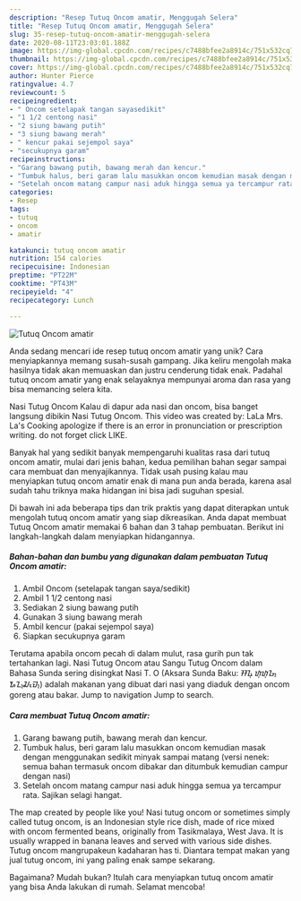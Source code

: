 ```yaml
---
description: "Resep Tutuq Oncom amatir, Menggugah Selera"
title: "Resep Tutuq Oncom amatir, Menggugah Selera"
slug: 35-resep-tutuq-oncom-amatir-menggugah-selera
date: 2020-08-11T23:03:01.188Z
image: https://img-global.cpcdn.com/recipes/c7488bfee2a8914c/751x532cq70/tutuq-oncom-amatir-foto-resep-utama.jpg
thumbnail: https://img-global.cpcdn.com/recipes/c7488bfee2a8914c/751x532cq70/tutuq-oncom-amatir-foto-resep-utama.jpg
cover: https://img-global.cpcdn.com/recipes/c7488bfee2a8914c/751x532cq70/tutuq-oncom-amatir-foto-resep-utama.jpg
author: Hunter Pierce
ratingvalue: 4.7
reviewcount: 5
recipeingredient:
- " Oncom setelapak tangan sayasedikit"
- "1 1/2 centong nasi"
- "2 siung bawang putih"
- "3 siung bawang merah"
- " kencur pakai sejempol saya"
- "secukupnya garam"
recipeinstructions:
- "Garang bawang putih, bawang merah dan kencur."
- "Tumbuk halus, beri garam lalu masukkan oncom kemudian masak dengan menggunakan sedikit minyak sampai matang (versi nenek: semua bahan termasuk oncom dibakar dan ditumbuk kemudian campur dengan nasi)"
- "Setelah oncom matang campur nasi aduk hingga semua ya tercampur rata. Sajikan selagi hangat."
categories:
- Resep
tags:
- tutuq
- oncom
- amatir

katakunci: tutuq oncom amatir 
nutrition: 154 calories
recipecuisine: Indonesian
preptime: "PT22M"
cooktime: "PT43M"
recipeyield: "4"
recipecategory: Lunch

---
```



![Tutuq Oncom amatir](https://img-global.cpcdn.com/recipes/c7488bfee2a8914c/751x532cq70/tutuq-oncom-amatir-foto-resep-utama.jpg)

Anda sedang mencari ide resep tutuq oncom amatir yang unik? Cara menyiapkannya memang susah-susah gampang. Jika keliru mengolah maka hasilnya tidak akan memuaskan dan justru cenderung tidak enak. Padahal tutuq oncom amatir yang enak selayaknya mempunyai aroma dan rasa yang bisa memancing selera kita.

Nasi Tutug Oncom Kalau di dapur ada nasi dan oncom, bisa banget langsung dibikin Nasi Tutug Oncom. This video was created by: LaLa Mrs. La&#39;s Cooking apologize if there is an error in pronunciation or prescription writing. do not forget click LIKE.

Banyak hal yang sedikit banyak mempengaruhi kualitas rasa dari tutuq oncom amatir, mulai dari jenis bahan, kedua pemilihan bahan segar sampai cara membuat dan menyajikannya. Tidak usah pusing kalau mau menyiapkan tutuq oncom amatir enak di mana pun anda berada, karena asal sudah tahu triknya maka hidangan ini bisa jadi suguhan spesial.


Di bawah ini ada beberapa tips dan trik praktis yang dapat diterapkan untuk mengolah tutuq oncom amatir yang siap dikreasikan. Anda dapat membuat Tutuq Oncom amatir memakai 6 bahan dan 3 tahap pembuatan. Berikut ini langkah-langkah dalam menyiapkan hidangannya.

<!--inarticleads1-->

##### Bahan-bahan dan bumbu yang digunakan dalam pembuatan Tutuq Oncom amatir:

1. Ambil  Oncom (setelapak tangan saya/sedikit)
1. Ambil 1 1/2 centong nasi
1. Sediakan 2 siung bawang putih
1. Gunakan 3 siung bawang merah
1. Ambil  kencur (pakai sejempol saya)
1. Siapkan secukupnya garam


Terutama apabila oncom pecah di dalam mulut, rasa gurih pun tak tertahankan lagi. Nasi Tutug Oncom atau Sangu Tutug Oncom dalam Bahasa Sunda sering disingkat Nasi T. O (Aksara Sunda Baku: ᮞᮍᮥ ᮒᮥᮒᮥᮌ᮪ ᮇᮔ᮪ᮎᮧᮙ᮪) adalah makanan yang dibuat dari nasi yang diaduk dengan oncom goreng atau bakar. Jump to navigation Jump to search. 

<!--inarticleads2-->

##### Cara membuat Tutuq Oncom amatir:

1. Garang bawang putih, bawang merah dan kencur.
1. Tumbuk halus, beri garam lalu masukkan oncom kemudian masak dengan menggunakan sedikit minyak sampai matang (versi nenek: semua bahan termasuk oncom dibakar dan ditumbuk kemudian campur dengan nasi)
1. Setelah oncom matang campur nasi aduk hingga semua ya tercampur rata. Sajikan selagi hangat.


The map created by people like you! Nasi tutug oncom or sometimes simply called tutug oncom, is an Indonesian style rice dish, made of rice mixed with oncom fermented beans, originally from Tasikmalaya, West Java. It is usually wrapped in banana leaves and served with various side dishes. Tutug oncom mangrupakeun kadaharan has ti. Diantara tempat makan yang jual tutug oncom, ini yang paling enak sampe sekarang. 

Bagaimana? Mudah bukan? Itulah cara menyiapkan tutuq oncom amatir yang bisa Anda lakukan di rumah. Selamat mencoba!
